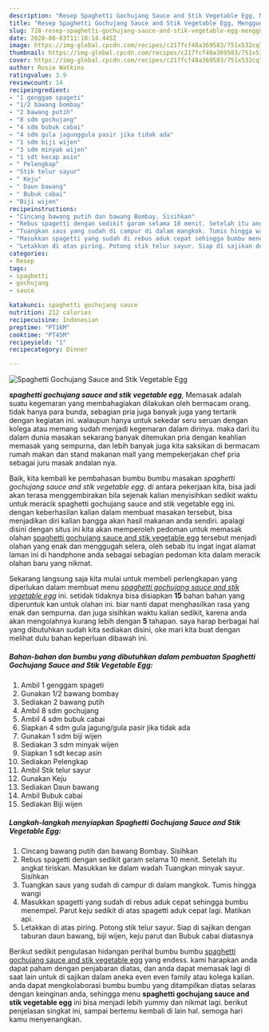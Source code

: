 ```yaml
---
description: "Resep Spaghetti Gochujang Sauce and Stik Vegetable Egg, Menggugah Selera"
title: "Resep Spaghetti Gochujang Sauce and Stik Vegetable Egg, Menggugah Selera"
slug: 728-resep-spaghetti-gochujang-sauce-and-stik-vegetable-egg-menggugah-selera
date: 2020-08-03T11:18:14.445Z
image: https://img-global.cpcdn.com/recipes/c217fcf48a369583/751x532cq70/spaghetti-gochujang-sauce-and-stik-vegetable-egg-foto-resep-utama.jpg
thumbnail: https://img-global.cpcdn.com/recipes/c217fcf48a369583/751x532cq70/spaghetti-gochujang-sauce-and-stik-vegetable-egg-foto-resep-utama.jpg
cover: https://img-global.cpcdn.com/recipes/c217fcf48a369583/751x532cq70/spaghetti-gochujang-sauce-and-stik-vegetable-egg-foto-resep-utama.jpg
author: Rosie Watkins
ratingvalue: 3.9
reviewcount: 14
recipeingredient:
- "1 genggam spageti"
- "1/2 bawang bombay"
- "2 bawang putih"
- "8 sdm gochujang"
- "4 sdm bubuk cabai"
- "4 sdm gula jagunggula pasir jika tidak ada"
- "1 sdm biji wijen"
- "3 sdm minyak wijen"
- "1 sdt kecap asin"
- " Pelengkap"
- "Stik telur sayur"
- " Keju"
- " Daun bawang"
- " Bubuk cabai"
- "Biji wijen"
recipeinstructions:
- "Cincang bawang putih dan bawang Bombay. Sisihkan"
- "Rebus spagetti dengan sedikit garam selama 10 menit. Setelah itu angkat tiriskan. Masukkan ke dalam wadah Tuangkan minyak sayur. Sisihkan"
- "Tuangkan saus yang sudah di campur di dalam mangkok. Tumis hingga wangi"
- "Masukkan spagetti yang sudah di rebus aduk cepat sehingga bumbu menempel. Parut keju sedikit di atas spagetti aduk cepat lagi. Matikan api."
- "Letakkan di atas piring. Potong stik telur sayur. Siap di sajikan dengan taburan daun bawang, biji wijen, keju parut dan Bubuk cabai diatasnya"
categories:
- Resep
tags:
- spaghetti
- gochujang
- sauce

katakunci: spaghetti gochujang sauce 
nutrition: 212 calories
recipecuisine: Indonesian
preptime: "PT16M"
cooktime: "PT45M"
recipeyield: "1"
recipecategory: Dinner

---
```



![Spaghetti Gochujang Sauce and Stik Vegetable Egg](https://img-global.cpcdn.com/recipes/c217fcf48a369583/751x532cq70/spaghetti-gochujang-sauce-and-stik-vegetable-egg-foto-resep-utama.jpg)

<b><i>spaghetti gochujang sauce and stik vegetable egg</i></b>, Memasak adalah suatu kegemaran yang membahagiakan dilakukan oleh bermacam orang. tidak hanya para bunda, sebagian pria juga banyak juga yang tertarik dengan kegiatan ini. walaupun hanya untuk sekedar seru seruan dengan kolega atau memang sudah menjadi kegemaran dalam dirinya. maka dari itu dalam dunia masakan sekarang banyak ditemukan pria dengan keahlian memasak yang sempurna, dan lebih banyak juga kita saksikan di bermacam rumah makan dan stand makanan mall yang mempekerjakan chef pria sebagai juru masak andalan nya.



Baik, kita kembali ke pembahasan bumbu bumbu masakan <i>spaghetti gochujang sauce and stik vegetable egg</i>. di antara pekerjaan kita, bisa jadi akan terasa menggembirakan bila sejenak kalian menyisihkan sedikit waktu untuk meracik spaghetti gochujang sauce and stik vegetable egg ini. dengan keberhasilan kalian dalam membuat masakan tersebut, bisa menjadikan diri kalian bangga akan hasil makanan anda sendiri. apalagi disini dengan situs ini kita akan memperoleh pedoman untuk memasak olahan <u>spaghetti gochujang sauce and stik vegetable egg</u> tersebut menjadi olahan yang enak dan menggugah selera, oleh sebab itu ingat ingat alamat laman ini di handphone anda sebagai sebagian pedoman kita dalam meracik olahan baru yang nikmat.


Sekarang langsung saja kita mulai untuk membeli perlengkapan yang diperlukan dalam membuat menu <u><i>spaghetti gochujang sauce and stik vegetable egg</i></u> ini. setidak tidaknya bisa disiapkan <b>15</b> bahan bahan yang diperuntuk kan untuk olahan ini. biar nanti dapat menghasilkan rasa yang enak dan sempurna. dan juga sisihkan waktu kalian sedikit, karena anda akan mengolahnya kurang lebih dengan <b>5</b> tahapan. saya harap berbagai hal yang dibutuhkan sudah kita sediakan disini, oke mari kita buat dengan melihat dulu bahan keperluan dibawah ini.

<!--inarticleads1-->

##### Bahan-bahan dan bumbu yang dibutuhkan dalam pembuatan Spaghetti Gochujang Sauce and Stik Vegetable Egg:

1. Ambil 1 genggam spageti
1. Gunakan 1/2 bawang bombay
1. Sediakan 2 bawang putih
1. Ambil 8 sdm gochujang
1. Ambil 4 sdm bubuk cabai
1. Siapkan 4 sdm gula jagung/gula pasir jika tidak ada
1. Gunakan 1 sdm biji wijen
1. Sediakan 3 sdm minyak wijen
1. Siapkan 1 sdt kecap asin
1. Sediakan  Pelengkap
1. Ambil Stik telur sayur
1. Gunakan  Keju
1. Sediakan  Daun bawang
1. Ambil  Bubuk cabai
1. Sediakan Biji wijen




<!--inarticleads2-->

##### Langkah-langkah menyiapkan Spaghetti Gochujang Sauce and Stik Vegetable Egg:

1. Cincang bawang putih dan bawang Bombay. Sisihkan
1. Rebus spagetti dengan sedikit garam selama 10 menit. Setelah itu angkat tiriskan. Masukkan ke dalam wadah Tuangkan minyak sayur. Sisihkan
1. Tuangkan saus yang sudah di campur di dalam mangkok. Tumis hingga wangi
1. Masukkan spagetti yang sudah di rebus aduk cepat sehingga bumbu menempel. Parut keju sedikit di atas spagetti aduk cepat lagi. Matikan api.
1. Letakkan di atas piring. Potong stik telur sayur. Siap di sajikan dengan taburan daun bawang, biji wijen, keju parut dan Bubuk cabai diatasnya




Berikut sedikit pengulasan hidangan perihal bumbu bumbu <u>spaghetti gochujang sauce and stik vegetable egg</u> yang endess. kami harapkan anda dapat paham dengan penjabaran diatas, dan anda dapat memasak lagi di saat lain untuk di sajikan dalam aneka even even family atau kolega kalian. anda dapat mengkolaborasi bumbu bumbu yang ditampilkan diatas selaras dengan keinginan anda, sehingga menu <b>spaghetti gochujang sauce and stik vegetable egg</b> ini bisa menjadi lebih yummy dan nikmat lagi. berikut penjelasan singkat ini, sampai bertemu kembali di lain hal. semoga hari kamu menyenangkan.
